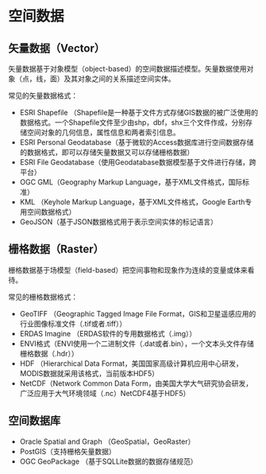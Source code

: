 # 空间数据

## 矢量数据（Vector）

矢量数据基于对象模型（object-based）的空间数据描述模型。矢量数据使用对象（点，线，面）及其对象之间的关系描述空间实体。

常见的矢量数据格式：

- ESRI Shapefile （Shapefile是一种基于文件方式存储GIS数据的被广泛使用的数据格式。一个Shapefile文件至少由shp，dbf，shx三个文件作成，分别存储空间对象的几何信息，属性信息和两者索引信息。
- ESRI Personal Geodatabase（基于微软的Access数据库进行空间数据存储的数据格式，即可以存储矢量数据又可以存储栅格数据）
- ESRI File Geodatabase（使用Geodatabase数据模型基于文件进行存储，跨平台）
- OGC GML（Geography Markup Language，基于XML文件格式，国际标准）
- KML （Keyhole Markup Language，基于XML文件格式，Google Earth专用空间数据格式）
- GeoJSON（基于JSON数据格式用于表示空间实体的标记语言）

## 栅格数据（Raster）

栅格数据基于场模型（field-based）把空间事物和现象作为连续的变量或体来看待。

常见的栅格数据格式：

- GeoTIFF （Geographic Tagged Image File Format，GIS和卫星遥感应用的行业图像标准文件（.tif或者.tiff））
- ERDAS Imagine （ERDAS软件的专用数据格式（.img））
- ENVI格式（ENVI使用一个二进制文件（.dat或者.bin），一个文本头文件存储栅格数据（.hdr））
- HDF （Hierarchical Data Format，美国国家高级计算机应用中心研发，MODIS数据就采用该格式，当前版本HDF5）
- NetCDF（Network Common Data Form，由美国大学大气研究协会研发，广泛应用于大气环境领域（.nc）NetCDF4基于HDF5）

## 空间数据库

- Oracle Spatial and Graph （GeoSpatial，GeoRaster）
- PostGIS（支持栅格矢量数据）
- OGC GeoPackage （基于SQLLite数据的数据存储规范）



